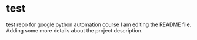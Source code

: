 # test
test repo for google python automation course
I am editing the README file. Adding some more details about the project description.

